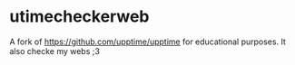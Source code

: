 # utimecheckerweb

A fork of https://github.com/upptime/upptime for educational purposes. It also checke my webs ;3
